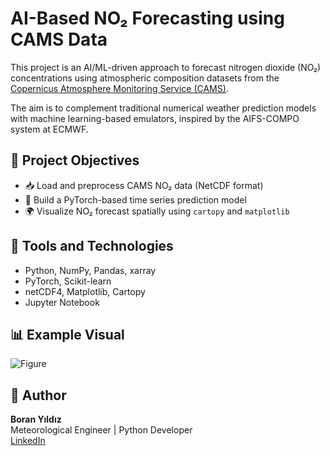 # AI-Based NO₂ Forecasting using CAMS Data

This project is an AI/ML-driven approach to forecast nitrogen dioxide (NO₂) concentrations using atmospheric composition datasets from the [Copernicus Atmosphere Monitoring Service (CAMS)](https://atmosphere.copernicus.eu/).

The aim is to complement traditional numerical weather prediction models with machine learning-based emulators, inspired by the AIFS-COMPO system at ECMWF.

## 📌 Project Objectives

- 📥 Load and preprocess CAMS NO₂ data (NetCDF format)
- 🧪 Build a PyTorch-based time series prediction model
- 🌍 Visualize NO₂ forecast spatially using `cartopy` and `matplotlib`

## 🧰 Tools and Technologies

- Python, NumPy, Pandas, xarray
- PyTorch, Scikit-learn
- netCDF4, Matplotlib, Cartopy
- Jupyter Notebook

## 📊 Example Visual 

![Figure](https://github.com/user-attachments/assets/44eddbb9-c5b8-4db4-853d-4e65b77ff52b)

## 📎 Author

**Boran Yıldız**  
Meteorological Engineer | Python Developer  
[LinkedIn](https://www.linkedin.com/in/boran-yıldız-b21684253/)

